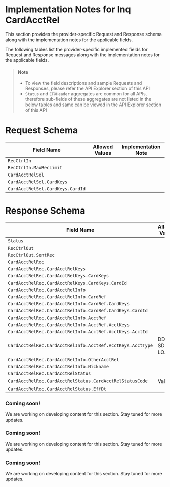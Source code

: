 # Implementation Notes for Inq CardAcctRel
This section provides the provider-specific Request and Response schema along with the implementation notes for the applicable fields.
<!-- 
type: tab 
titles: Premier, Precision, Signature, Cleartouch, 
-->


The following tables list the provider-specific implemented fields for Request and Response messages along with the implementation notes for the applicable fields. 


<!-- theme: info -->
> #### Note
> 
> - To view the field descriptions and sample Requests and Responses, please refer the API Explorer section of this API
> - `Status` and `EFXHeader` aggregates are common for all APIs, therefore sub-fields of these aggregates are not listed in the below tables and same can be viewed in the API Explorer section of this API


# Request Schema
|Field Name|Allowed Values|Implementation Note|
|----|----|----|
|`RecCtrlIn`|||
|`RecCtrlIn.MaxRecLimit`|||
|`CardAcctRelSel`|||
|`CardAcctRelSel.CardKeys`|||
|`CardAcctRelSel.CardKeys.CardId`|||
# Response Schema
|Field Name|Allowed Values|Implementation Note|
|----|----|----|
|`Status`|||
|`RecCtrlOut`|||
|`RecCtrlOut.SentRec`|||
|`CardAcctRelRec`|||
|`CardAcctRelRec.CardAcctRelKeys`|||
|`CardAcctRelRec.CardAcctRelKeys.CardKeys`|||
|`CardAcctRelRec.CardAcctRelKeys.CardKeys.CardId`|||
|`CardAcctRelRec.CardAcctRelInfo`|||
|`CardAcctRelRec.CardAcctRelInfo.CardRef`|||
|`CardAcctRelRec.CardAcctRelInfo.CardRef.CardKeys`|||
|`CardAcctRelRec.CardAcctRelInfo.CardRef.CardKeys.CardId`|||
|`CardAcctRelRec.CardAcctRelInfo.AcctRef`|||
|`CardAcctRelRec.CardAcctRelInfo.AcctRef.AcctKeys`|||
|`CardAcctRelRec.CardAcctRelInfo.AcctRef.AcctKeys.AcctId`|||
|`CardAcctRelRec.CardAcctRelInfo.AcctRef.AcctKeys.AcctType`|DDA<br>SDA<br>LOAN||
|`CardAcctRelRec.CardAcctRelInfo.OtherAcctRel`|||
|`CardAcctRelRec.CardAcctRelInfo.Nickname`|||
|`CardAcctRelRec.CardAcctRelStatus`|||
|`CardAcctRelRec.CardAcctRelStatus.CardAcctRelStatusCode`|Valid||
|`CardAcctRelRec.CardAcctRelStatus.EffDt`|||
<!-- type: tab -->


### Coming soon!
We are working on developing content for this section. Stay tuned for more updates. 


<!-- type: tab -->


### Coming soon!
We are working on developing content for this section. Stay tuned for more updates. 


<!-- type: tab -->


### Coming soon!
We are working on developing content for this section. Stay tuned for more updates. 


<!-- type: tab-end -->
